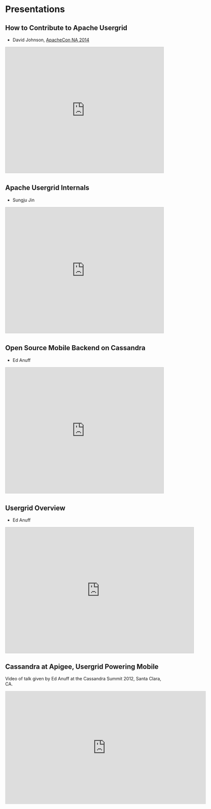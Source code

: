# Presentations

## How to Contribute to Apache Usergrid
- David Johnson, [ApacheCon NA 2014](http://apacheconnorthamerica2014.sched.org/event/29971aabd3c86398be2ae93403c7d1d2)

<iframe src="http://www.slideshare.net/slideshow/embed_code/33275731" width="600" height="400" frameborder="0" marginwidth="0" marginheight="0" scrolling="no" style="border:1px solid #CCC; border-width:1px; margin-bottom:5px; max-width: 100%;" allowfullscreen> </iframe>

## Apache Usergrid Internals
- Sungju Jin

<iframe src="http://speakerdeck.com/player/f0cd95108c150131a1e7669157168c6d" width="600" height="400" frameborder="0" marginwidth="0" marginheight="0" scrolling="no" style="border:1px solid #CCC; border-width:1px; margin-bottom:5px; max-width: 100%;" allowfullscreen> </iframe>

## Open Source Mobile Backend on Cassandra
- Ed Anuff

<iframe src="http://www.slideshare.net/slideshow/embed_code/13919079" width="600" height="400" frameborder="0" marginwidth="0" marginheight="0" scrolling="no" style="border:1px solid #CCC; border-width:1px; margin-bottom:5px; max-width: 100%;" allowfullscreen> </iframe>

## Usergrid Overview
- Ed Anuff

<iframe src="http://www.slideshare.net/slideshow/embed_code/9476483" width="600" height="400" frameborder="0" marginwidth="0" marginheight="0" scrolling="no" style="border:1px solid #CCC; border-width

# Videos

Talks and presentations about Usergrid.

## Building Mobile Apps with Apache Usergrid

Screen-cast of a talk given by Dave Johnson at the All Things Open 2014, Raleigh, NC.

<iframe width="560" height="315" src="https://www.youtube.com/embed/DjFG-QbxxLw" frameborder="0" allowfullscreen></iframe>

## Cassandra at Apigee, Usergrid Powering Mobile

Video of talk given by Ed Anuff at the Cassandra Summit 2012, Santa Clara, CA.

<iframe width="640" height="360" src="http://www.youtube.com/embed/RuJwIBu3jvs?rel=0" frameborder="0" allowfullscreen></iframe>